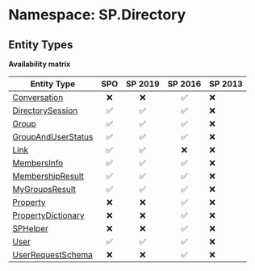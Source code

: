 # Namespace: SP.Directory

## Entity Types

**Availability matrix**

Entity Type | SPO | SP 2019 | SP 2016 | SP 2013
----------|:---:|:-------:|:-------:|:-------
[Conversation](./EntityTypes/Conversation.md) | ❌ | ❌ | ✅ | ❌
[DirectorySession](./EntityTypes/DirectorySession.md) | ✅ | ✅ | ✅ | ❌
[Group](./EntityTypes/Group.md) | ✅ | ✅ | ✅ | ❌
[GroupAndUserStatus](./EntityTypes/GroupAndUserStatus.md) | ✅ | ✅ | ✅ | ❌
[Link](./EntityTypes/Link.md) | ✅ | ✅ | ❌ | ❌
[MembersInfo](./EntityTypes/MembersInfo.md) | ✅ | ✅ | ✅ | ❌
[MembershipResult](./EntityTypes/MembershipResult.md) | ✅ | ✅ | ✅ | ❌
[MyGroupsResult](./EntityTypes/MyGroupsResult.md) | ✅ | ✅ | ✅ | ❌
[Property](./EntityTypes/Property.md) | ❌ | ❌ | ✅ | ❌
[PropertyDictionary](./EntityTypes/PropertyDictionary.md) | ❌ | ❌ | ✅ | ❌
[SPHelper](./EntityTypes/SPHelper.md) | ❌ | ❌ | ✅ | ❌
[User](./EntityTypes/User.md) | ✅ | ✅ | ✅ | ❌
[UserRequestSchema](./EntityTypes/UserRequestSchema.md) | ❌ | ❌ | ✅ | ❌

